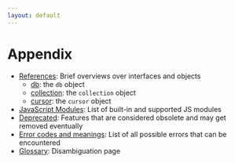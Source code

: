 ```yaml
---
layout: default
---
```

Appendix
========

- [References](appendix-references.html): Brief overviews over interfaces and objects
  - [db](appendix-references-dbobject.html): the `db` object
  - [collection](appendix-references-collectionobject.html): the `collection` object
  - [cursor](appendix-references-cursorobject.html): the `cursor` object
- [JavaScript Modules](appendix-javascriptmodules.html): List of built-in and supported JS modules
- [Deprecated](appendix-deprecated.html): Features that are considered obsolete and may get removed eventually
- [Error codes and meanings](appendix-errorcodes.html): List of all possible errors that can be encountered
- [Glossary](appendix-glossary.html): Disambiguation page
